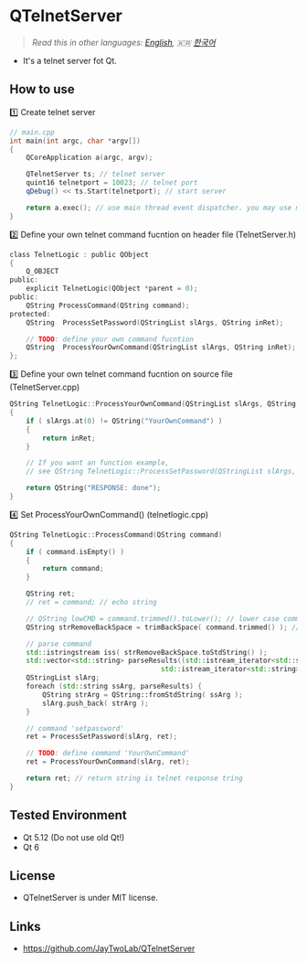 # QTelnetServer

> *Read this in other languages: [English](README.md), :kr: [한국어](README.ko.md)*

- It's a telnet server fot Qt.

## How to use

:one: Create telnet server


```cpp
// main.cpp
int main(int argc, char *argv[])
{
    QCoreApplication a(argc, argv);

    QTelnetServer ts; // telnet server
    quint16 telnetport = 10023; // telnet port
    qDebug() << ts.Start(telnetport); // start server

    return a.exec(); // use main thread event dispatcher. you may use multi-thread.
}
```

:two: Define your own telnet command fucntion on header file (TelnetServer.h)

```h
class TelnetLogic : public QObject
{
    Q_OBJECT
public:
    explicit TelnetLogic(QObject *parent = 0);
public:
    QString ProcessCommand(QString command);
protected:
    QString  ProcessSetPassword(QStringList slArgs, QString inRet);

    // TODO: define your own command fucntion 
    QString  ProcessYourOwnCommand(QStringList slArgs, QString inRet);
};
```

:three: Define your own telnet command fucntion on source file (TelnetServer.cpp) 

```cpp
QString TelnetLogic::ProcessYourOwnCommand(QStringList slArgs, QString inRet)
{
    if ( slArgs.at(0) != QString("YourOwnCommand") )
    {
        return inRet;
    }

    // If you want an function example, 
    // see QString TelnetLogic::ProcessSetPassword(QStringList slArgs, QString inRet)

    return QString("RESPONSE: done");
}
```

:four: Set ProcessYourOwnCommand() (telnetlogic.cpp)

```cpp
QString TelnetLogic::ProcessCommand(QString command)
{
    if ( command.isEmpty() )
    {
        return command;
    }

    QString ret;
    // ret = command; // echo string

    // QString lowCMD = command.trimmed().toLower(); // lower case command string
    QString strRemoveBackSpace = trimBackSpace( command.trimmed() ); // remove backspace and pre-backspace character

    // parse command
    std::istringstream iss( strRemoveBackSpace.toStdString() );
    std::vector<std::string> parseResults((std::istream_iterator<std::string>(iss)),
                                     std::istream_iterator<std::string>());
    QStringList slArg;
    foreach (std::string ssArg, parseResults) {
        QString strArg = QString::fromStdString( ssArg );
        slArg.push_back( strArg );
    }

    // command 'setpassword'
    ret = ProcessSetPassword(slArg, ret);

    // TODO: define command 'YourOwnCommand'
    ret = ProcessYourOwnCommand(slArg, ret);

    return ret; // return string is telnet response tring
}
```

## Tested Environment

- Qt 5.12 (Do not use old Qt!)
- Qt 6

## License

- QTelnetServer is under MIT license.

## Links
- https://github.com/JayTwoLab/QTelnetServer
